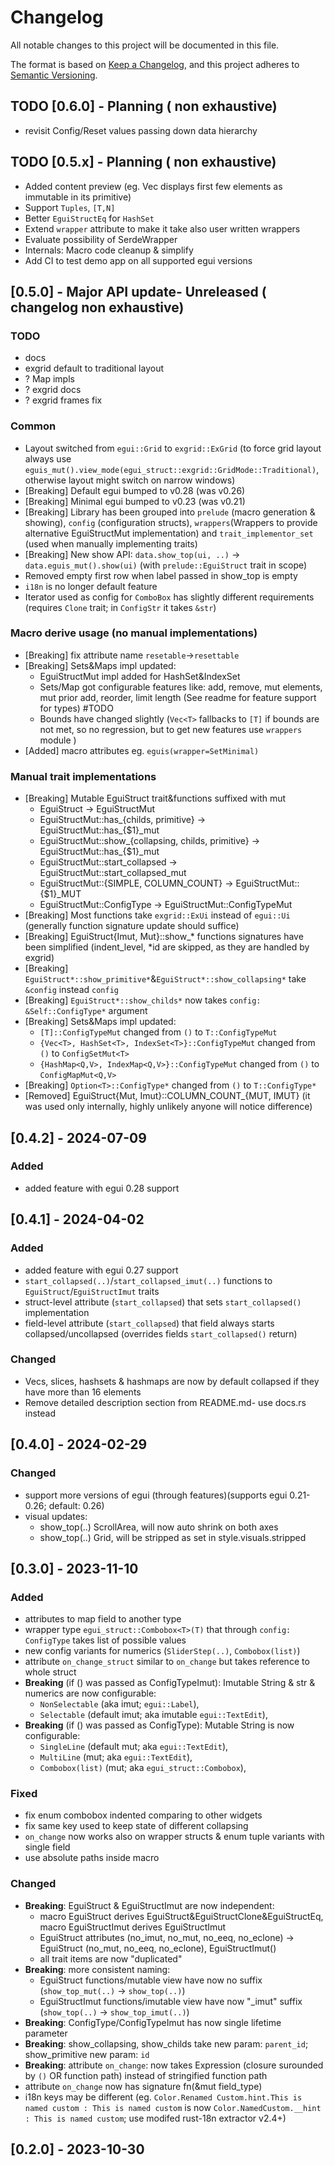 # Changelog

All notable changes to this project will be documented in this file.

The format is based on [Keep a Changelog](https://keepachangelog.com/en/1.0.0/),
and this project adheres to [Semantic Versioning](https://semver.org/spec/v2.0.0.html).

## TODO [0.6.0] - Planning ( non exhaustive)

- revisit Config/Reset values passing down data hierarchy

## TODO [0.5.x] - Planning ( non exhaustive)

- Added content preview (eg. Vec displays first few elements as immutable in its primitive)
- Support `Tuples`, `[T,N]`
- Better `EguiStructEq` for `HashSet`
- Extend `wrapper` attribute to make it take also user written wrappers
- Evaluate possibility of SerdeWrapper
- Internals: Macro code cleanup & simplify
- Add CI to test demo app on all supported egui versions

## [0.5.0] - Major API update- Unreleased ( changelog non exhaustive)
### TODO

- docs
- exgrid default to traditional layout
- ? Map impls
- ? exgrid docs
- ? exgrid frames fix

### Common

- Layout switched from `egui::Grid` to `exgrid::ExGrid` (to force grid layout always use `eguis_mut().view_mode(egui_struct::exgrid::GridMode::Traditional)`, otherwise layout might switch on narrow windows)
- [Breaking] Default egui bumped to v0.28 (was v0.26)
- [Breaking] Minimal egui bumped to v0.23 (was v0.21)
- [Breaking] Library has been grouped into `prelude` (macro generation & showing), `config` (configuration structs), `wrappers`(Wrappers to provide alternative EguiStructMut implementation) and `trait_implementor_set` (used when manually implementing traits)
- [Breaking] New show API: `data.show_top(ui, ..)` -> `data.eguis_mut().show(ui)` (with `prelude::EguiStruct` trait in scope)
- Removed empty first row when label passed in show_top is empty
- `i18n` is no longer default feature
- Iterator used as config for `ComboBox` has slightly different requirements (requires `Clone` trait; in `ConfigStr` it takes `&str`)

### Macro derive usage (no manual implementations)

- [Breaking] fix attribute name `resetable`->`resettable`
- [Breaking] Sets&Maps impl updated:
  - EguiStructMut impl added for HashSet&IndexSet
  - Sets/Map got configurable features like: add, remove, mut elements, mut prior add, reorder, limit length (See readme for feature support for types)  #TODO
  - Bounds have changed slightly (`Vec<T>` fallbacks to `[T]` if bounds are not met, so no regression, but to get new features use `wrappers` module )
- [Added] macro attributes eg. `eguis(wrapper=SetMinimal)`

### Manual trait implementations

- [Breaking] Mutable EguiStruct trait&functions suffixed with mut
  - EguiStruct -> EguiStructMut
  - EguiStructMut::has_{childs, primitive} -> EguiStructMut::has_{$1}_mut
  - EguiStructMut::show_{collapsing, childs, primitive} -> EguiStructMut::has_{$1}_mut
  - EguiStructMut::start_collapsed -> EguiStructMut::start_collapsed_mut
  - EguiStructMut::{SIMPLE, COLUMN_COUNT} -> EguiStructMut::{$1}_MUT
  - EguiStructMut::ConfigType -> EguiStructMut::ConfigTypeMut
- [Breaking] Most functions take `exgrid::ExUi` instead of `egui::Ui` (generally function signature update should suffice)
- [Breaking] EguiStruct{Imut, Mut}::show_\* functions signatures have been simplified (indent_level, \*id are skipped, as they are handled by exgrid)
- [Breaking] `EguiStruct*::show_primitive*`&`EguiStruct*::show_collapsing*` take `&config` instead `config`
- [Breaking] `EguiStruct*::show_childs*` now takes `config: &Self::ConfigType*` argument
- [Breaking] Sets&Maps impl updated:
  - `[T]::ConfigTypeMut` changed from `()` to `T::ConfigTypeMut`
  - `{Vec<T>, HashSet<T>, IndexSet<T>}::ConfigTypeMut` changed from `()` to `ConfigSetMut<T>`
  - `{HashMap<Q,V>, IndexMap<Q,V>}::ConfigTypeMut` changed from `()` to `ConfigMapMut<Q,V>`
- [Breaking] `Option<T>::ConfigType*` changed from `()` to `T::ConfigType*`
- [Removed] EguiStruct{Mut, Imut}::COLUMN_COUNT_{MUT, IMUT} (it was used only internally, highly unlikely anyone will notice difference)

## [0.4.2] - 2024-07-09

### Added

- added feature with egui 0.28 support

## [0.4.1] - 2024-04-02

### Added

- added feature with egui 0.27 support
- `start_collapsed(..)`/`start_collapsed_imut(..)` functions to `EguiStruct`/`EguiStructImut` traits
- struct-level attribute (`start_collapsed`) that sets `start_collapsed()` implementation
- field-level attribute (`start_collapsed`) that field always starts collapsed/uncollapsed (overrides fields `start_collapsed()` return)

### Changed

- Vecs, slices, hashsets & hashmaps are now by default collapsed if they have more than 16 elements
- Remove detailed description section from README.md- use docs.rs instead

## [0.4.0] - 2024-02-29

### Changed

- support more versions of egui (through features)(supports egui 0.21-0.26; default: 0.26)
- visual updates:
  - show_top(..) ScrollArea, will now auto shrink on both axes
  - show_top(..) Grid, will be stripped as set in style.visuals.stripped

## [0.3.0] - 2023-11-10

### Added

- attributes to map field to another type
- wrapper type `egui_struct::Combobox<T>(T)` that through `config: ConfigType` takes list of possible values
- new config variants for numerics (`SliderStep(..)`, `Combobox(list)`)
- attribute `on_change_struct` similar to `on_change` but takes reference to whole struct
- **Breaking** (if () was passed as ConfigTypeImut): Imutable String & str & numerics are now configurable:
  - `NonSelectable` (aka imut; `egui::Label`),
  - `Selectable` (default imut; aka imutable `egui::TextEdit`),
- **Breaking** (if () was passed as ConfigType): Mutable String is now configurable:
  - `SingleLine` (default mut; aka `egui::TextEdit`),
  - `MultiLine` (mut; aka `egui::TextEdit`),
  - `Combobox(list)` (mut; aka `egui_struct::Combobox`),

### Fixed

- fix enum combobox indented comparing to other widgets
- fix same key used to keep state of different collapsing
- `on_change` now works also on wrapper structs & enum tuple variants with single field
- use absolute paths inside macro

### Changed

- **Breaking**: EguiStruct & EguiStructImut are now independent:
  - macro EguiStruct derives EguiStruct&EguiStructClone&EguiStructEq, macro EguiStructImut derives EguiStructImut
  - EguiStruct attributes (no_imut, no_mut, no_eeq, no_eclone) -> EguiStruct (no_mut, no_eeq, no_eclone), EguiStructImut()
  - all trait items are now "duplicated"
- **Breaking**: more consistent naming:
  - EguiStruct functions/mutable view have now no suffix (`show_top_mut(..)` -> `show_top(..)`)
  - EguiStructImut functions/imutable view have now "_imut" suffix (`show_top(..)` -> `show_top_imut(..)`)
- **Breaking**: ConfigType/ConfigTypeImut has now single lifetime parameter
- **Breaking**: show_collapsing, show_childs take new param: `parent_id`; show_primitive new param: `id`
- **Breaking**: attribute `on_change`: now takes Expression (closure surounded by `()` OR function path) instead of stringified function path
- attribute `on_change` now has signature fn(&mut field_type)
- i18n keys may be different (eg. `Color.Renamed Custom.hint.This is named custom : This is named custom` is now `Color.NamedCustom.__hint : This is named custom`; use modifed rust-18n extractor v2.4+)

## [0.2.0] - 2023-10-30

